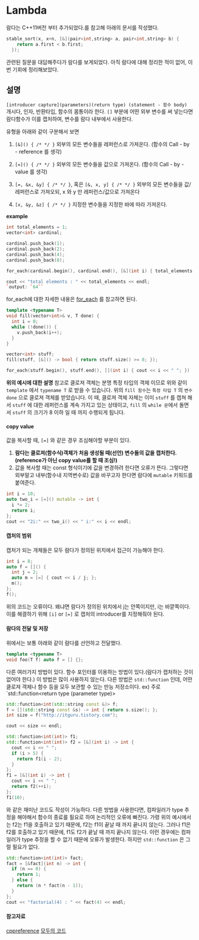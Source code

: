 # Lambda
람다는 C++11버전 부터 추가되었다.를 참고해 아래의 문서를 작성했다.
``` cpp
stable_sort(x, x+n, [&](pair<int,string> a, pair<int,string> b) {
    return a.first < b.first;
  });
```
관련된 질문을 대답해주다가 람다를 보게되었다. 아직 람다에 대해 정리한 적이 없어, 이번 기회에 정리해보았다.


## 설명
`[introducer capture](parameters)(return type) (statement - 함수 body)`
개시다, 인자, 반환타입, 함수의 몸통이라 한다.
`[]` 부분에 어떤 외부 변수를 써 넣는다면 람다함수가 이를 캡처하여, 변수를 람다 내부에서 사용한다.

유형을 아래와 같이 구분해서 보면
1. `[&]() { /* */ }` 외부의 모든 변수들을 레퍼런스로 가져온다. (함수의 Call - by - reference 를 생각)

2. `[=]() { /* */ }` 외부의 모든 변수들을 값으로 가져온다. (함수의 Call - by - value 를 생각)

3. `[=, &x, &y] { /* */ }`, 혹은 `[&, x, y] { /* */ }` 외부의 모든 변수들을 값/레퍼런스로 가져오되, x 와 y 만 레퍼런스/값으로 가져온다

4. `[x, &y, &z] { /* */ }` 지정한 변수들을 지정한 바에 따라 가져온다.

**example**
``` cpp
int total_elements = 1;
vector<int> cardinal;

cardinal.push_back(1);
cardinal.push_back(2);
cardinal.push_back(4);
cardinal.push_back(8);

for_each(cardinal.begin(), cardinal.end(), [&](int i) { total_elements *= i; });

cout << "total elements : " << total_elements << endl;
`output: `64``
```

for_each에 대한 자세한 내용은 [for_each](iteration.md#stdfor-each) 를 참고하면 된다.

``` cpp
template <typename T>
void fill(vector<int>& v, T done) {
  int i = 0;
  while (!done()) {
    v.push_back(i++);
  }
}

vector<int> stuff;
fill(stuff, [&]() -> bool { return stuff.size() >= 8; });

for_each(stuff.begin(), stuff.end(), [](int i) { cout << i << " "; })
```
**위의 예시에 대한 설명**
참고로 클로져 객체는 분명 특정 타입의 객체 이므로 위와 같이 `template` 에서 `typename T` 로 받을 수 있습니다. 위의 `fill 함수`는 `특정 타입 T` 의 `변수 done` 으로 클로져 객체를 받았습니다. 이 때, 클로져 객체 자체는 이미 `stuff` 를 캡쳐 해서 `stuff` 에 대한 레퍼런스를 계속 가지고 있는 상태이고, `fill` 의 `while 문`에서 돌면서 `stuff` 의 크기가 8 이하 일 때 까지 수행되게 됩니다.

#### copy value
값을 복사할 때, `[=]` 와 같은 경우 조심해야할 부분이 있다.
1. **람다는 클로져(함수식)객체가 처음 생성될 때(선언) 변수들의 값을 캡처한다.(reference가 아닌 copy value를 할 때 조심!)**
2. 값을 복사할 때는 const 형식이기에 값을 변경하려 한다면 오류가 뜬다. 그렇다면 외부말고 내부(함수내 지역변수로) 값을 바꾸고자 한다면 람다에 `mutable` 키워드를 붙여준다.
``` cpp
int i = 10;
auto two_i = [=]() mutable -> int {
  i *= 2;
  return i;
};
cout << "2i:" << two_i() << " i:" << i << endl;
```
#### 캡처의 범위
캡처가 되는 개체들은 모두 람다가 정의된 위치에서 접근이 가능해야 한다.
```cpp
int i = 8;
auto f = []() {
  int j = 2;
  auto m = [=] { cout << i / j; };
  m();
};
f();
```
위의 코드는 오류이다. 왜냐면 람다가 정의된 위치에서 j는 안쪽이지만, i는 바깥쪽이다. 이를 해결하기 위해 `[i]` or `[=]` 로 캡처의 introducer를 지정해줘야 된다.
#### 람다의 전달 및 저장
위에서는 보통 아래와 같이 람다를 선언하고 전달했다.
``` cpp
template <typename T>
void foo(T f) auto f = [] {};
```
다른 여러가지 방법이 있다. 함수 포인터를 이용하는 방법이 있다.(람다가 캡처하는 것이 없어야 한다.) 이 방법은 많이 사용하지 않는다. 다른 방법은 `std::function` 인데, 어떤 클로져 객체나 함수 등을 모두 보관할 수 있는 만능 저장소이다.
ex) 주로 `std::function<return type (parameter type)>
``` cpp
std::function<int(std::string const &)> f;
f = [](std::string const &s) -> int { return s.size(); };
int size = f("http://itguru.tistory.com");

cout << size << endl;
```

``` cpp
std::function<int(int)> f1;
std::function<int(int)> f2 = [&](int i) -> int {
  cout << i << " ";
  if (i > 5) {
    return f1(i - 2);
  }
};
f1 = [&](int i) -> int {
  cout << i << " ";
  return f2(++i);
};
f1(10);
```
와 같은 재미난 코드도 작성이 가능하다. 다른 방법을 사용한다면, 컴파일러가 type 추정을 해야해서 함수의 종료를 필요로 하여 논리적인 오류에 빠진다. 가령 위의 예시에서는 
f2는 f1을 호출하고 있기 때문에, f2는 f1이 끝날 때 까지 끝나지 않는다. 그러나 f1은 f2를 호출하고 있기 때문에, f1도 f2가 끝날 때 까지 끝나지 않는다. 이런 경우에는 컴파일러가 type 추정을 할 수 없기 때문에 오류가 발생한다. 하지만 `std::function` 은 그럴 필요가 없다.
``` cpp
std::function<int(int)> fact;
fact = [&fact](int n) -> int {
  if (n == 0) {
    return 1;
  } else {
    return (n * fact(n - 1));
  }
};
cout << "factorial(4) : " << fact(4) << endl;
```
#### 참고자료
[cppreference](https://en.cppreference.com/w/cpp/language/lambda)
[모두의 코드](https://modoocode.com/196)
